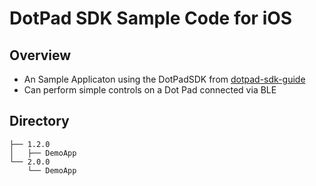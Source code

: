# DotPad SDK Sample Code for iOS

## Overview
* An Sample Applicaton using the DotPadSDK from [dotpad-sdk-guide](https://github.com/dotincorp/dotpad-sdk-guide)
* Can perform simple controls on a Dot Pad connected via BLE

## Directory
```
├── 1.2.0
│   ├── DemoApp
└── 2.0.0
    └── DemoApp
```